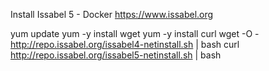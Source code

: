 Install Issabel 5 - Docker
https://www.issabel.org

yum update
yum -y install wget
yum -y install curl
wget -O - http://repo.issabel.org/issabel4-netinstall.sh | bash
curl http://repo.issabel.org/issabel5-netinstall.sh | bash
